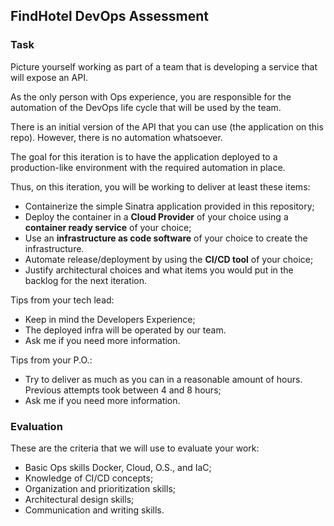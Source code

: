 ## FindHotel DevOps Assessment

### Task

Picture yourself working as part of a team that is developing a service that will expose an API.

As the only person with Ops experience, you are responsible for the automation of the DevOps life cycle that will be used by the team.

There is an initial version of the API that you can use (the application on this repo). However, there is no automation whatsoever.

The goal for this iteration is to have the application deployed to a production-like environment with the required automation in place.

Thus, on this iteration, you will be working to deliver at least these items:

- Containerize the simple Sinatra application provided in this repository;
- Deploy the container in a **Cloud Provider** of your choice using a **container ready service** of your choice;
- Use an **infrastructure as code software** of your choice to create the infrastructure.
- Automate release/deployment by using the **CI/CD tool** of your choice;
- Justify architectural choices and what items you would put in the backlog for the next iteration.

Tips from your tech lead:

- Keep in mind the Developers Experience;
- The deployed infra will be operated by our team.
- Ask me if you need more information.

Tips from your P.O.:

- Try to deliver as much as you can in a reasonable amount of hours. Previous attempts took between 4 and 8 hours;
- Ask me if you need more information.

### Evaluation

These are the criteria that we will use to evaluate your work:

- Basic Ops skills Docker, Cloud, O.S., and IaC;
- Knowledge of CI/CD concepts;
- Organization and prioritization skills;
- Architectural design skills;
- Communication and writing skills.
